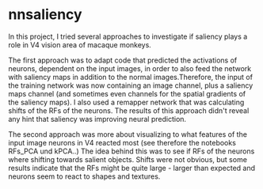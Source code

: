 # nnsaliency
In this project, I tried several approaches to investigate if saliency plays a role in V4 vision area of macaque monkeys. 

The first approach was to adapt code that predicted the activations of neurons, dependent on the input images, in order to also feed the network with saliency maps in addition to the normal images.Therefore, the input of the training network was now containing an image channel, plus a saliency maps channel (and sometimes even channels for the spatial gradients of the saliency maps). 
I also used a remapper network that was calculating shifts of the RFs of the neurons. The results of this approach didn't reveal any hint that saliency was improving neural prediction.

The second approach was more about visualizing to what features of the input image neurons in V4 reacted most (see therefore the notebooks RFs_PCA und kPCA..)
The idea behind this was to see if RFs of the neurons where shifting towards salient objects. Shifts were not obvious, but some results indicate that the RFs might be quite large - larger than expected and neurons seem to react to shapes and textures. 
